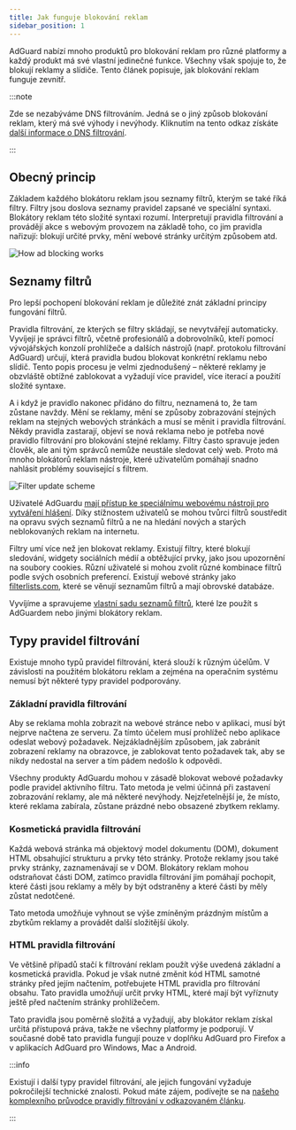 ```yaml
---
title: Jak funguje blokování reklam
sidebar_position: 1
---
```


AdGuard nabízí mnoho produktů pro blokování reklam pro různé platformy a každý produkt má své vlastní jedinečné funkce. Všechny však spojuje to, že blokují reklamy a slídiče. Tento článek popisuje, jak blokování reklam funguje zevnitř.

:::note

Zde se nezabýváme DNS filtrováním. Jedná se o jiný způsob blokování reklam, který má své výhody i nevýhody. Kliknutím na tento odkaz získáte [další informace o DNS filtrování](https://adguard-dns.io/kb/general/dns-filtering#how-does-dns-filtering-work).

:::

## Obecný princip

Základem každého blokátoru reklam jsou seznamy filtrů, kterým se také říká filtry. Filtry jsou doslova seznamy pravidel zapsané ve speciální syntaxi. Blokátory reklam této složité syntaxi rozumí. Interpretují pravidla filtrování a provádějí akce s webovým provozem na základě toho, co jim pravidla nařizují: blokují určité prvky, mění webové stránky určitým způsobem atd.

![How ad blocking works](https://cdn.adtidy.org/public/Adguard/Blog/manifestv3/adblockingworks.png)

## Seznamy filtrů

Pro lepší pochopení blokování reklam je důležité znát základní principy fungování filtrů.

Pravidla filtrování, ze kterých se filtry skládají, se nevytvářejí automaticky. Vyvíjejí je správci filtrů, včetně profesionálů a dobrovolníků, kteří pomocí vývojářských konzolí prohlížeče a dalších nástrojů (např. protokolu filtrování AdGuard) určují, která pravidla budou blokovat konkrétní reklamu nebo slídič. Tento popis procesu je velmi zjednodušený – některé reklamy je obzvláště obtížné zablokovat a vyžadují více pravidel, více iterací a použití složité syntaxe.

A i když je pravidlo nakonec přidáno do filtru, neznamená to, že tam zůstane navždy. Mění se reklamy, mění se způsoby zobrazování stejných reklam na stejných webových stránkách a musí se měnit i pravidla filtrování. Někdy pravidla zastarají, objeví se nová reklama nebo je potřeba nové pravidlo filtrování pro blokování stejné reklamy. Filtry často spravuje jeden člověk, ale ani tým správců nemůže neustále sledovat celý web. Proto má mnoho blokátorů reklam nástroje, které uživatelům pomáhají snadno nahlásit problémy související s filtrem.

![Filter update scheme](https://cdn.adtidy.org/public/Adguard/Blog/manifestv3/filtersupdates.png)

Uživatelé AdGuardu [mají přístup ke speciálnímu webovému nástroji pro vytváření hlášení](https://reports.adguard.com/new_issue.html). Díky stížnostem uživatelů se mohou tvůrci filtrů soustředit na opravu svých seznamů filtrů a ne na hledání nových a starých neblokovaných reklam na internetu.

Filtry umí více než jen blokovat reklamy. Existují filtry, které blokují sledování, widgety sociálních médií a obtěžující prvky, jako jsou upozornění na soubory cookies. Různí uživatelé si mohou zvolit různé kombinace filtrů podle svých osobních preferencí. Existují webové stránky jako [filterlists.com](https://filterlists.com/), které se věnují seznamům filtrů a mají obrovské databáze.

Vyvíjíme a spravujeme [vlastní sadu seznamů filtrů](../adguard-filters), které lze použít s AdGuardem nebo jinými blokátory reklam.

## Typy pravidel filtrování

Existuje mnoho typů pravidel filtrování, která slouží k různým účelům. V závislosti na použitém blokátoru reklam a zejména na operačním systému nemusí být některé typy pravidel podporovány.

### Základní pravidla filtrování

Aby se reklama mohla zobrazit na webové stránce nebo v aplikaci, musí být nejprve načtena ze serveru. Za tímto účelem musí prohlížeč nebo aplikace odeslat webový požadavek. Nejzákladnějším způsobem, jak zabránit zobrazení reklamy na obrazovce, je zablokovat tento požadavek tak, aby se nikdy nedostal na server a tím pádem nedošlo k odpovědi.

Všechny produkty AdGuardu mohou v zásadě blokovat webové požadavky podle pravidel aktivního filtru. Tato metoda je velmi účinná při zastavení zobrazování reklamy, ale má některé nevýhody. Nejzřetelnější je, že místo, které reklama zabírala, zůstane prázdné nebo obsazené zbytkem reklamy.

### Kosmetická pravidla filtrování

Každá webová stránka má objektový model dokumentu (DOM), dokument HTML obsahující strukturu a prvky této stránky. Protože reklamy jsou také prvky stránky, zaznamenávají se v DOM. Blokátory reklam mohou odstraňovat části DOM, zatímco pravidla filtrování jim pomáhají pochopit, které části jsou reklamy a měly by být odstraněny a které části by měly zůstat nedotčené.

Tato metoda umožňuje vyhnout se výše zmíněným prázdným místům a zbytkům reklamy a provádět další složitější úkoly.

### HTML pravidla filtrování

Ve většině případů stačí k filtrování reklam použít výše uvedená základní a kosmetická pravidla. Pokud je však nutné změnit kód HTML samotné stránky před jejím načtením, potřebujete HTML pravidla pro filtrování obsahu. Tato pravidla umožňují určit prvky HTML, které mají být vyříznuty ještě před načtením stránky prohlížečem.

Tato pravidla jsou poměrně složitá a vyžadují, aby blokátor reklam získal určitá přístupová práva, takže ne všechny platformy je podporují. V současné době tato pravidla fungují pouze v doplňku AdGuard pro Firefox a v aplikacích AdGuard pro Windows, Mac a Android.

:::info

Existují i další typy pravidel filtrování, ale jejich fungování vyžaduje pokročilejší technické znalosti. Pokud máte zájem, podívejte se na [našeho komplexního průvodce pravidly filtrování v odkazovaném článku](../create-own-filters).

:::
